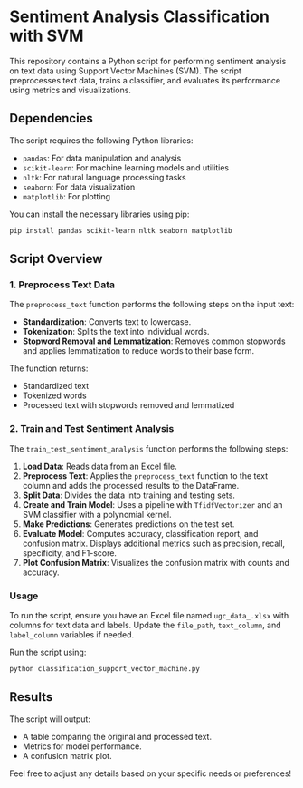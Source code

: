 # Sentiment Analysis Classification with SVM

This repository contains a Python script for performing sentiment analysis on text data using Support Vector Machines (SVM). The script preprocesses text data, trains a classifier, and evaluates its performance using metrics and visualizations.

## Dependencies

The script requires the following Python libraries:

- `pandas`: For data manipulation and analysis
- `scikit-learn`: For machine learning models and utilities
- `nltk`: For natural language processing tasks
- `seaborn`: For data visualization
- `matplotlib`: For plotting

You can install the necessary libraries using pip:

```bash
pip install pandas scikit-learn nltk seaborn matplotlib
```

## Script Overview

### 1. **Preprocess Text Data**

The `preprocess_text` function performs the following steps on the input text:
- **Standardization**: Converts text to lowercase.
- **Tokenization**: Splits the text into individual words.
- **Stopword Removal and Lemmatization**: Removes common stopwords and applies lemmatization to reduce words to their base form.

The function returns:
- Standardized text
- Tokenized words
- Processed text with stopwords removed and lemmatized

### 2. **Train and Test Sentiment Analysis**

The `train_test_sentiment_analysis` function performs the following steps:
1. **Load Data**: Reads data from an Excel file.
2. **Preprocess Text**: Applies the `preprocess_text` function to the text column and adds the processed results to the DataFrame.
3. **Split Data**: Divides the data into training and testing sets.
4. **Create and Train Model**: Uses a pipeline with `TfidfVectorizer` and an SVM classifier with a polynomial kernel.
5. **Make Predictions**: Generates predictions on the test set.
6. **Evaluate Model**: Computes accuracy, classification report, and confusion matrix. Displays additional metrics such as precision, recall, specificity, and F1-score.
7. **Plot Confusion Matrix**: Visualizes the confusion matrix with counts and accuracy.

### Usage

To run the script, ensure you have an Excel file named `ugc_data_.xlsx` with columns for text data and labels. Update the `file_path`, `text_column`, and `label_column` variables if needed.

Run the script using:

```bash
python classification_support_vector_machine.py
```

## Results

The script will output:
- A table comparing the original and processed text.
- Metrics for model performance.
- A confusion matrix plot.

Feel free to adjust any details based on your specific needs or preferences!
